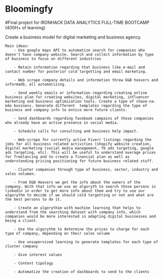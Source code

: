 # Bloomingfy

#Final project for IRONHACK DATA ANALYTICS FULL-TIME BOOTCAMP (400H+ of learning)

Create a business model for digital marketing and business agency.

	Main ideas:
		- Use google maps API to automatize search for companies who doesn't have company website. Search and collect information by type of business to focus on different industries
		
		- Retain information regarding that business like e-mail and contact number for posterior cold targetting and email marketing.
		
		- Web scrape company details and information threw D&B hoovers and informadb, all automatizing.
		
		- Send weekly emails or information regarding creating online business plan for creating websites, digital marketing, influencer marketing and business optimization tools. Create a type of chave-na-mão business. Generate different  templates regarding the type of business and company info to entice more future clients.
		
		- Send dashboards regarding facebook campains of those companies who already have an active presence in social media. 
		
		- Schedule calls for consulting and business help impact.
		
		- Web-scrape for currently active Fiverr listings regarding the jobs for all business related activities (shopify website creation, digital marketing (social media management, fb ads targeting, google ads targeting, etc). This will be useful to understand average prices for freelancing and to create a financial plan as well as understanding pricing positioning for future business related stuff.
			
		- Cluster companies through type of business, sector, industry and sales volumen.

		- From D&B Hoovers we get the info about the owners of the company. With that info we use an algoryth to search those persons in linkedin in order to get more info about them and try to use our algorythm to decide if we should cold targetting or not and what are the best persons to do it.

		- Create an algorythim with machine learning that helps to understand from the searching dataset with company info, which companies would be more interested in adapting digital businesses and being a client. 

		- Use the algorythm to determine the prices to charge for each type of company, depending on their sales volume

		- Use unsupervised learning to generate templates for each type of cluster company

		- Give interest values 
		
		- Context tipology

		- Automatize the creation of dashboards to send to the clients
